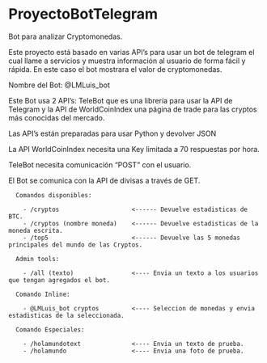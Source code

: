 # ProyectoBotTelegram

Bot para analizar Cryptomonedas.

Este proyecto está basado en varias API’s para usar un bot de telegram el cual llame a servicios y muestra información al usuario de forma fácil y rápida. En este caso el bot mostrara el valor de cryptomonedas.

Nombre del Bot: @LMLuis_bot

Este Bot usa 2 API’s: TeleBot que es una librería para usar la API de Telegram y la API de WorldCoinIndex una página de trade para las cryptos más conocidas del mercado.

Las API’s están preparadas para usar Python y devolver JSON

La API WorldCoinIndex necesita una Key limitada a 70 respuestas por hora.

TeleBot necesita comunicación “POST” con el usuario.

El Bot se comunica con la API de divisas a través de GET.

      Comandos disponibles:
        
        - /cryptos                    <------ Devuelve estadisticas de BTC.
        - /cryptos (nombre moneda)    <------ Devuelve estadisticas de la moneda escrita.
        - /top5                       <------ Devuelve las 5 monedas principales del mundo de las Cryptos.
      
      Admin tools:
        
        - /all (texto)                <---- Envia un texto a los usuarios que tengan agregados el bot.
     
      Comando Inline:
        
        - @LMLuis_bot cryptos         <---- Seleccion de monedas y envia estadisticas de la seleccionada.
        
      Comando Especiales:
       
        - /holamundotext              <---- Envia un texto de prueba.
        - /holamundo                  <---- Envia una foto de prueba.
